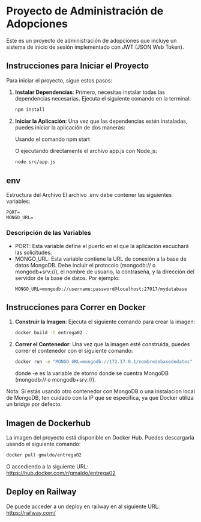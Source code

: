# Proyecto de Administración de Adopciones

Este es un proyecto de administración de adopciones que incluye un sistema de inicio de sesión implementado con JWT (JSON Web Token).

## Instrucciones para Iniciar el Proyecto

Para iniciar el proyecto, sigue estos pasos:

1. **Instalar Dependencias**: 
   Primero, necesitas instalar todas las dependencias necesarias. Ejecuta el siguiente comando en la terminal:

   ```bash
   npm install
   ```
2. **Iniciar la Aplicación**:
    Una vez que las dependencias estén instaladas, puedes iniciar la aplicación de dos maneras:

    Usando el comando npm start

    O ejecutando directamente el archivo app.js con Node.js:

    ```bash
    node src/app.js
    ```
## env
Estructura del Archivo
El archivo .env debe contener las siguientes variables:

    PORT=
    MONGO_URL=

### Descripción de las Variables
* PORT: Esta variable define el puerto en el que la aplicación escuchará las solicitudes.
* MONGO_URL: Esta variable contiene la URL de conexión a la base de datos MongoDB. Debe incluir el protocolo (mongodb:// o mongodb+srv://), el nombre de usuario, la contraseña, y la dirección del servidor de la base de datos. Por ejemplo:
    ```
    MONGO_URL=mongodb://username:password@localhost:27017/mydatabase
    ```
## Instrucciones para Correr en Docker
1. **Construir la Imagen**: Ejecuta el siguiente comando para crear la imagen:
   ```bash
   docker build -t entrega02 .
   ```
2. **Correr el Contenedor**: Una vez que la imagen esté construida, puedes correr el contenedor con el siguiente comando:
    ```bash
    docker run -e "MONGO_URL=mongodb://172.17.0.1/nombredebasededatos" -p 8080:8080 entrega02
    ```
    donde -e es la variable de etorno donde se cuentra MongoDB (mongodb:// o mongodb+srv://).

Nota: Si estás usando otro contenedor con MongoDB o una instalacion local de MongoDB, ten cuidado con la IP que se especifica, ya que Docker utiliza un bridge por defecto.
## Imagen de Dockerhub
La imagen del proyecto está disponible en Docker Hub. Puedes descargarla usando el siguiente comando:
```bash
docker pull gmaldo/entrega02
```
O accediendo a la siguiente URL:
https://hub.docker.com/r/gmaldo/entrega02
## Deploy en Railway
De puede acceder a un deploy en railway en al siguiente URL:
https://railway.com/